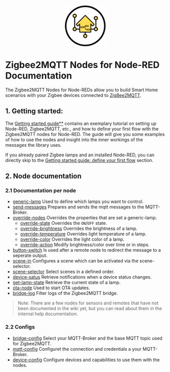 <p align="center">
  <img width="128" height="128" src="../resources/logo.svg">
</p>

# Zigbee2MQTT Nodes for Node-RED Documentation

The Zigbee2MQTT Nodes for Node-REDs allow you to build Smart Home scenarios with your Zigbee
devices connected to [ZigBee2MQTT](https://www.zigbee2mqtt.io/).


## 1. Getting started:
The [Getting started guide**](getting-started.md) contains an
exemplary tutorial on setting up Node-RED, Zigbee2MQTT, etc., and how to define your first flow
with the Zigbee2MQTT nodes for Node-RED. The guide will give you some examples of how to use the
nodes and insight into the inner workings of the messages the library uses.

If you already paired Zigbee lamps and an installed Node-RED, you can directly skip to the
[Getting started guide: define your first flow](getting-started.md#define-your-first-flow)
section.


## 2. Node documentation

### 2.1 Documentation per node

- [generic-lamp](nodes/generic-lamp.md) Used to define which lamps you want to control.
- [send-messages](nodes/send-messages.md) Prepares and sends the mqtt messages to the MQTT-Broker.
- [override-nodes](nodes/override-nodes.md) Overrides the properties that are set a generic-lamp.
  - [override-state](nodes/override-state.md) Overrides the `ON`/`OFF` state.
  - [override-brightness](nodes/override-brightness.md) Overrides the brightness of a lamp.
  - [override-temperature](nodes/override-temperature.md) Overrides light temperature of a lamp.
  - [override-color](nodes/override-color.md) Overrides the light color of a lamp.
  - [override-action](nodes/override-action.md) Modify brightness/color over time or in steps.
- [button-switch](nodes/button-switch.md)  Is used after a remote node to redirect the message to a seperate output. 
- [scene-in](nodes/scene-in.md) Configures a scene which can be activated via the scene-selector.
- [scene-selector](nodes/scene-selector.md) Select scenes in a defined order.
- [device-satus](nodes/device-status.md) Retrieve notifications when a device status changes.
- [get-lamp-state](nodes/get-lamp-state.md) Retrieve the current state of a lamp.
- [ota-node](nodes/ota-node.md) Used to start OTA updates.
- [bridge-log](nodes/bridge-log.md) Filter logs of the Zigbee2MQTT bridge.

> Note: There are a few nodes for sensors and remotes that have not been documented in the wiki yet, but you can read about them in the internal help documentation.


### 2.2  Configs
- [bridge-config](config/bridge-config.md) Select your MQTT-Broker and the base MQTT topic used for Zigbee2MQTT.
- [mqtt-config](config/mqtt-config.md) Configuret the connection and credentials a your MQTT-Broker.
- [device-config](config/device-config.mqtt) Configure devices and capabilities to use them with the nodes.
